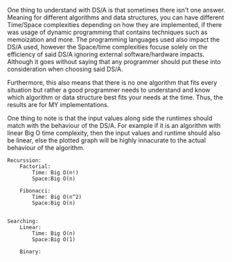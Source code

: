 One thing to understand with DS/A is that sometimes there isn't one answer. Meaning for different algorithms and data structures, you can have different Time/Space complexities depending on how they are implemented, if there was usage of dynamic programming that contains techniques such as memoization and more. The programming languages used also impact the DS/A used, however the Space/time complexities focuse solely on the efficiency of said DS/A ignoring external software/hardware impacts. Although it goes without saying that any programmer should put these into consideration when choosing said DS/A.

Furthermore, this also means that there is no one algorithm that fits every situation but rather a good programmer needs to understand and know which algorithm or data structure best fits your needs at the time. Thus, the results are for MY implementations.

One thing to note is that the input values along side the runtimes should match with the behaviour of the DS/A. For example if it is an algorithm with linear Big O time complexity, then the input values and runtime should also be linear, else the plotted graph will be highly innacurate to the actual behaviour of the algorithm.



    Recurssion:
        Factorial:
            Time: Big O(n!)
            Space:Big O(n)

        Fibonacci:
            Time: Big O(n^2)
            Space:Big O(n)


    Searching:
        Linear:
            Time: Big O(n)
            Space:Big O(1)
    
        Binary: